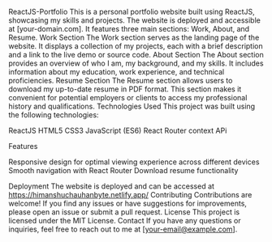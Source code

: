 ReactJS-Portfolio
This is a personal portfolio website built using ReactJS, showcasing my skills and projects. The website is deployed and accessible at [your-domain.com]. It features three main sections: Work, About, and Resume.
Work Section
The Work section serves as the landing page of the website. It displays a collection of my projects, each with a brief description and a link to the live demo or source code.
About Section
The About section provides an overview of who I am, my background, and my skills. It includes information about my education, work experience, and technical proficiencies.
Resume Section
The Resume section allows users to download my up-to-date resume in PDF format. This section makes it convenient for potential employers or clients to access my professional history and qualifications.
Technologies Used
This project was built using the following technologies:

ReactJS
HTML5
CSS3
JavaScript (ES6)
React Router
context APi

Features

Responsive design for optimal viewing experience across different devices
Smooth navigation with React Router
Download resume functionality

Deployment
The website is deployed and can be accessed at https://himanshuchauhanbyte.netlify.app/
Contributing
Contributions are welcome! If you find any issues or have suggestions for improvements, please open an issue or submit a pull request.
License
This project is licensed under the MIT License.
Contact
If you have any questions or inquiries, feel free to reach out to me at [your-email@example.com].

